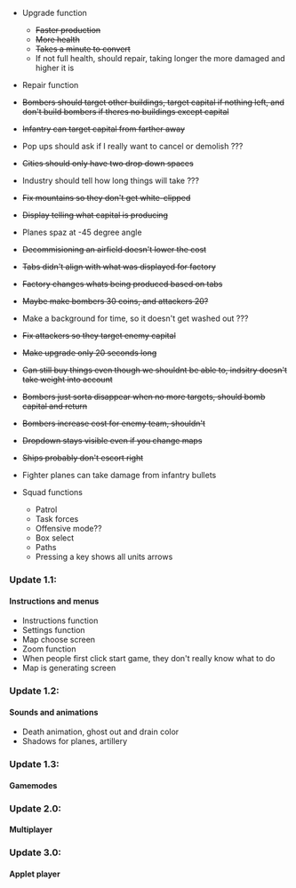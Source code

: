 - Upgrade function
	- ~~Faster production~~
	- ~~More health~~
	- ~~Takes a minute to convert~~
	- If not full health, should repair, taking longer the more damaged and higher it is
- Repair function
- ~~Bombers should target other buildings, target capital if nothing left, and don't build bombers if theres no buildings except capital~~
- ~~Infantry can target capital from farther away~~
- Pop ups should ask if I really want to cancel or demolish ???
- ~~Cities should only have two drop down spaces~~
- Industry should tell how long things will take ???
- ~~Fix mountains so they don't get white-clipped~~
- ~~Display telling what capital is producing~~
- Planes spaz at -45 degree angle
- ~~Decommisioning an airfield doesn't lower the cost~~
- ~~Tabs didn't align with what was displayed for factory~~
- ~~Factory changes whats being produced based on tabs~~
- ~~Maybe make bombers 30 coins, and attackers 20?~~
- Make a background for time, so it doesn't get washed out ???
- ~~Fix attackers so they target enemy capital~~
- ~~Make upgrade only 20 seconds long~~
- ~~Can still buy things even though we shouldnt be able to, indsitry doesn't take weight into account~~
- ~~Bombers just sorta disappear when no more targets, should bomb capital and return~~
- ~~Bombers increase cost for enemy team, shouldn't~~
- ~~Dropdown stays visible even if you change maps~~
- ~~Ships probably don't escort right~~
- Fighter planes can take damage from infantry bullets

- Squad functions
	- Patrol
	- Task forces
	- Offensive mode??
	- Box select
	- Paths
	- Pressing a key shows all units arrows

### Update 1.1:
#### Instructions and menus
- Instructions function
- Settings function
- Map choose screen
- Zoom function
- When people first click start game, they don't really know what to do
- Map is generating screen

### Update 1.2:
#### Sounds and animations
- Death animation, ghost out and drain color
- Shadows for planes, artillery

### Update 1.3:
#### Gamemodes

### Update 2.0:
#### Multiplayer

### Update 3.0:
#### Applet player
